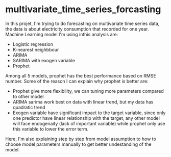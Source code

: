 # multivariate_time_series_forcasting

In this projet, I'm trying to do forecasting on multivariate time series data, the data is about electricity consumption that recorded for one year. Machine Learning model I'm using inthis analysis are:
- Logistic regression
- K-nearest neighbbour
- ARIMA
- SARIMA with exogen variable
- Prophet

Among all 5 models, prophet has the best performance based on RMSE number. Some of the reason I can explain why prophet is better are:
- Prophet give more flexibility, we can tuning more parameters compared to other model
- ARIMA sarima work best on data with linear trend, but my data has quadratic trend
- Exogen variable have significant impact to the target variable, since only one predictor have linear relationship with the target, any other model will face endogenaity (lack of important variable) while prophet only use this variable to lower the error term.

Here, I'm also explaining step by step from model assumption to how to choose model parameters manually to get better undestanding of the model.
